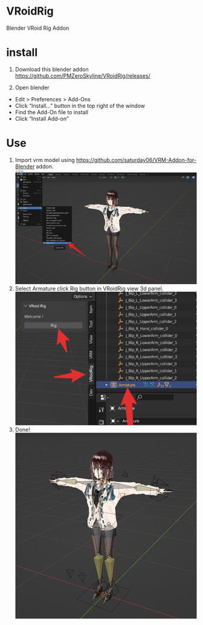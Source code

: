 # VRoidRig
Blender VRoid Rig Addon
# install
1. Download this blender addon https://github.com/PMZeroSkyline/VRoidRig/releases/
   
2. Open blender
  - Edit > Preferences > Add-Ons
  - Click “Install…” button in the top right of the window
  - Find the Add-On file to install
  - Click “Install Add-on”
# Use
1. Import vrm model using https://github.com/saturday06/VRM-Addon-for-Blender addon.
![](doc/import_vrm.png)
2. Select Armature click Rig button in VRoidRig view 3d panel.
![](doc/rig.png)
3. Done!
![](doc/done.png)

